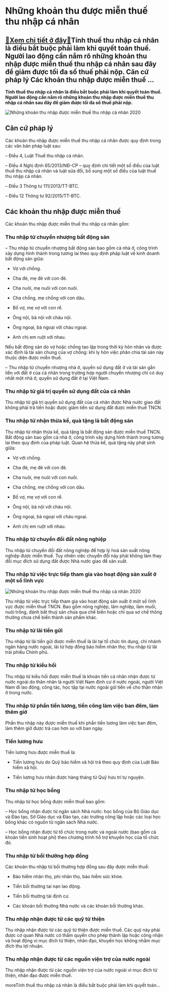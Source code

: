 Những khoản thu được miễn thuế thu nhập cá nhân
===============================================

[:gift:Xem chi tiết ở đây:gift:](https://hddtvn.com/nhung-khoan-thu-duoc-mien-thue-thu-nhap-ca-nhan/)Tính thuế thu nhập cá nhân là điều bắt buộc phải làm khi quyết toán thuế. Người lao động cần nắm rõ những khoản thu nhập được miễn thuế thu nhập cá nhân sau đây để giảm được tối đa số thuế phải nộp. Căn cứ pháp lý Các khoản thu nhập được miễn thuế …
---------------------------------------------------------------------------------------------------------------------------------------------------------------------------------------------------------------------------------------------------------

**Tính thuế thu nhập cá nhân là điều bắt buộc phải làm khi quyết toán thuế. Người lao động cần nắm rõ những khoản thu nhập được miễn thuế thu nhập cá nhân sau đây để giảm được tối đa số thuế phải nộp.**


![Những khoản thu nhập được miễn thuế thu nhập cá nhân 2020 ](https://hddtvn.com/wp-content/uploads/2021/01/mien_thue_thu_nhap_doanh_nghiep_1106140919-1024x760-1.jpg "Những khoản thu nhập được miễn thuế thu nhập cá nhân 2020 ")


Căn cứ pháp lý
--------------


Các khoản thu nhập được miễn thuế thu nhập cá nhân được quy định trong các văn bản pháp luật sau:


– Điều 4, Luật Thuế thu nhập cá nhân.


– Điều 4 Nghị định 65/2013/NĐ-CP – quy định chi tiết một số điều của luật thuế thu nhập cá nhân và luật sửa đổi, bổ sung một số điều của luật thuế thu nhập cá nhân.


– Điều 3 Thông tư 111/2013/TT-BTC.


– Điều 12 Thông tư 92/2015/TT-BTC.


Các khoản thu nhập được miễn thuế
---------------------------------


Các khoản thu nhập được miễn thuế thu nhập cá nhân gồm:


### Thu nhập từ chuyển nhượng bất động sản


– Thu nhập từ chuyển nhượng bất động sản bao gồm cả nhà ở, công trình xây dựng hình thành trong tương lai theo quy định pháp luật về kinh doanh bất động sản giữa:


+ Vợ với chồng.


+ Cha đẻ, mẹ đẻ với con đẻ.


+ Cha nuôi, mẹ nuôi với con nuôi.


+ Cha chồng, mẹ chồng với con dâu.


+ Bố vợ, mẹ vợ với con rể.


+ Ông nội, bà nội với cháu nội.


+ Ông ngoại, bà ngoại với cháu ngoại.


+ Anh chị em ruột với nhau.


Nếu bất động sản do vợ hoặc chồng tạo lập trong thời kỳ hôn nhân và được xác định là tài sản chung của vợ chồng: khi ly hôn việc phân chia tài sản này thuộc diện được miễn thuế.


– Thu nhập từ chuyển nhượng nhà ở, quyền sử dụng đất ở và tài sản gắn liền với đất ở của cá nhân trong trường hợp người chuyển nhượng chỉ có duy nhất một nhà ở, quyền sử dụng đất ở tại Việt Nam.


### Thu nhập từ giá trị quyền sử dụng đất của cá nhân


Thu nhập từ giá trị quyền sử dụng đất của cá nhân được Nhà nước giao đất không phải trả tiền hoặc được giảm tiền sử dụng đất được miễn thuế TNCN.


### Thu nhập từ nhận thừa kế, quà tặng là bất động sản


Thu nhập từ nhận thừa kế, quà tặng là bất động sản được miễn thuế TNCN. Bất động sản bao gồm cả nhà ở, công trình xây dựng hình thành trong tương lai theo quy định của pháp luật. Quan hệ thừa kế, quà tặng này phát sinh giữa:


+ Vợ với chồng.


+ Cha đẻ, mẹ đẻ với con đẻ.


+ Cha nuôi, mẹ nuôi với con nuôi.


+ Cha chồng, mẹ chồng với con dâu.


+ Bố vợ, mẹ vợ với con rể.


+ Ông nội, bà nội với cháu nội.


+ Ông ngoại, bà ngoại với cháu ngoại.


+ Anh chị em ruột với nhau.


### Thu nhập từ chuyển đổi đất nông nghiệp


Thu nhập từ chuyển đổi đất nông nghiệp để hợp lý hoá sản xuất nông nghiệp được miễn thuế. Tuy nhiên việc chuyển đổi này phải không làm thay đổi mục đích sử dụng đất được Nhà nước giao để sản xuất.


### Thu nhập từ việc trực tiếp tham gia vào hoạt động sản xuất ở một số lĩnh vực


![Những khoản thu nhập được miễn thuế thu nhập cá nhân 2020 ](https://hddtvn.com/wp-content/uploads/2021/01/1-92376.jpg "Những khoản thu nhập được miễn thuế thu nhập cá nhân 2020 ")


Thu nhập từ việc trực tiếp tham gia vào hoạt động sản xuất ở một số lĩnh vực được miễn thuế TNCN. Bao gồm nông nghiệp, lâm nghiệp, làm muối, nuôi trồng, đánh bắt thuỷ sản chưa qua chế biến hoặc chỉ qua sơ chế thông thường chưa chế biến thành sản phẩm khác.


### Thu nhập từ lãi tiền gửi


Thu nhập từ lãi tiền gửi được miễn thuế là lãi tại tổ chức tín dụng, chi nhánh ngân hàng nước ngoài, lãi từ hợp đồng bảo hiểm nhân thọ; thu nhập từ lãi trái phiếu Chính phủ.


### Thu nhập từ kiều hối


Thu nhập từ kiều hối được miễn thuế là khoản tiền cá nhân nhận được từ nước ngoài do thân nhân là người Việt Nam định cư ở nước ngoài, người Việt Nam đi lao động, công tác, học tập tại nước ngoài gửi tiền về cho thân nhân ở trong nước.


### Thu nhập từ phần tiền lương, tiền công làm việc ban đêm, làm thêm giờ


Phần thu nhập này được miễn thuế khi phần tiền lương làm việc ban đêm, làm thêm giờ được trả cao hơn so với ban ngày.


### Tiền lương hưu


Tiền lương hưu được miễn thuế là:


+ Tiền lương hưu do Quỹ bảo hiểm xã hội trả theo quy định của Luật Bảo hiểm xã hội.


+ Tiền lương hưu nhận được hàng tháng từ Quỹ hưu trí tự nguyện.


### Thu nhập từ học bổng


Thu nhập từ học bổng được miễn thuế bao gồm:


– Học bổng nhận được từ ngân sách Nhà nước: học bổng của Bộ Giáo dục và Đào tạo, Sở Giáo dục và Đào tạo, các trường công lập hoặc các loại học bổng khác có nguồn từ ngân sách Nhà nước.


– Học bổng nhận được từ tổ chức trong nước và ngoài nước (bao gồm cả khoản tiền sinh hoạt phí) theo chương trình hỗ trợ khuyến học của tổ chức đó.


### Thu nhập từ bồi thường hợp đồng


Các khoản thu nhập từ bồi thường hợp đồng sau đây được miễn thuế:


+ Bảo hiểm nhân thọ, phi nhân thọ, bảo hiểm sức khỏe.


+ Tiền bồi thường tai nạn lao động.


+ Tiền bồi thường tái định cư.


+ Các khoản bồi thường Nhà nước và các khoản bồi thường khác.


### Thu nhập nhận được từ các quỹ từ thiện


Thu nhập nhận được từ các quỹ từ thiện được miễn thuế. Các quỹ này phải được cơ quan Nhà nước có thẩm quyền cho phép thành lập hoặc công nhận và hoạt động vì mục đích từ thiện, nhân đạo, khuyến học không nhằm mục đích thu lợi nhuận.


### Thu nhập nhận được từ các nguồn viện trợ của nước ngoài


Thu nhập nhận được từ các nguồn viện trợ của nước ngoài vì mục đích từ thiện, nhân đạo được miễn thuế.


moreTính thuế thu nhập cá nhân là điều bắt buộc phải làm khi quyết toán…

